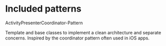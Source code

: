# Included patterns

ActivityPresenterCoordinator-Pattern

Template and base classes to implement a clean architecture and separate concerns. Inspired by the coordinator pattern often used in iOS apps.
